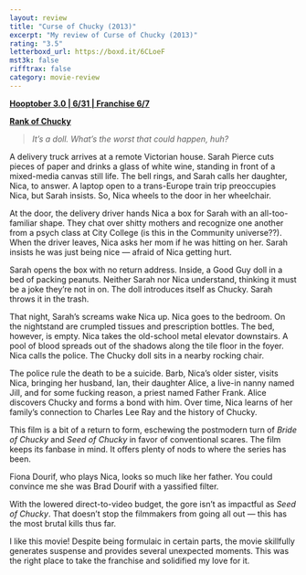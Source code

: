 ```yaml
---
layout: review
title: "Curse of Chucky (2013)"
excerpt: "My review of Curse of Chucky (2013)"
rating: "3.5"
letterboxd_url: https://boxd.it/6CLoeF
mst3k: false
rifftrax: false
category: movie-review
---
```


<b><a href="https://boxd.it/pRNoI/detail" target="_blank" rel="noopener">Hooptober 3.0 | 6/31 | Franchise 6/7</a></b>

<b><a href="https://boxd.it/w2ybq" target="_blank" rel="noopener">Rank of Chucky</a></b>

<blockquote><i>It’s a doll. What’s the worst that could happen, huh?</i></blockquote>

A delivery truck arrives at a remote Victorian house. Sarah Pierce cuts pieces of paper and drinks a glass of white wine, standing in front of a mixed-media canvas still life. The bell rings, and Sarah calls her daughter, Nica, to answer. A laptop open to a trans-Europe train trip preoccupies Nica, but Sarah insists. So, Nica wheels to the door in her wheelchair.

At the door, the delivery driver hands Nica a box for Sarah with an all-too-familiar shape. They chat over shitty mothers and recognize one another from a psych class at City College (is this in the Community universe??). When the driver leaves, Nica asks her mom if he was hitting on her. Sarah insists he was just being nice — afraid of Nica getting hurt.

Sarah opens the box with no return address. Inside, a Good Guy doll in a bed of packing peanuts. Neither Sarah nor Nica understand, thinking it must be a joke they’re not in on. The doll introduces itself as Chucky. Sarah throws it in the trash.

That night, Sarah’s screams wake Nica up. Nica goes to the bedroom. On the nightstand are crumpled tissues and prescription bottles. The bed, however, is empty. Nica takes the old-school metal elevator downstairs. A pool of blood spreads out of the shadows along the tile floor in the foyer. Nica calls the police. The Chucky doll sits in a nearby rocking chair.

The police rule the death to be a suicide. Barb, Nica’s older sister, visits Nica, bringing her husband, Ian, their daughter Alice, a live-in nanny named Jill, and for some fucking reason, a priest named Father Frank. Alice discovers Chucky and forms a bond with him. Over time, Nica learns of her family’s connection to Charles Lee Ray and the history of Chucky.

This film is a bit of a return to form, eschewing the postmodern turn of <i>Bride of Chucky</i> and <i>Seed of Chucky</i> in favor of conventional scares. The film keeps its fanbase in mind. It offers plenty of nods to where the series has been.

Fiona Dourif, who plays Nica, looks so much like her father. You could convince me she was Brad Dourif with a yassified filter.

With the lowered direct-to-video budget, the gore isn’t as impactful as <i>Seed of Chucky</i>. That doesn’t stop the filmmakers from going all out — this has the most brutal kills thus far.

I like this movie! Despite being formulaic in certain parts, the movie skillfully generates suspense and provides several unexpected moments. This was the right place to take the franchise and solidified my love for it.
